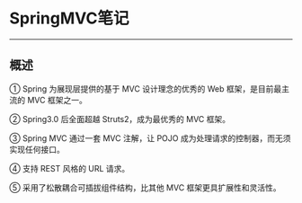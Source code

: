 # SpringMVC笔记

---

## 概述

①  Spring 为展现层提供的基于 MVC 设计理念的优秀的 Web 框架，是目前最主流的 MVC 框架之一。

②  Spring3.0 后全面超越 Struts2，成为最优秀的 MVC 框架。

③  Spring MVC 通过一套 MVC 注解，让 POJO 成为处理请求的控制器，而无须实现任何接口。

④  支持 REST 风格的 URL 请求。

⑤ 采用了松散耦合可插拔组件结构，比其他 MVC 框架更具扩展性和灵活性。